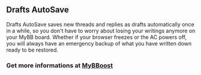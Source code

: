 ## Drafts AutoSave

Drafts AutoSave saves new threads and replies as drafts automatically once in a while, so you don't have to worry about losing your writings anymore on your MyBB board. Whether if your browser freezes or the AC powers off, you will always have an emergency backup of what you have written down ready to be restored.

### Get more informations at [MyBBoost](https://www.mybboost.com/thread-release-drafts-autosave-1-1)
